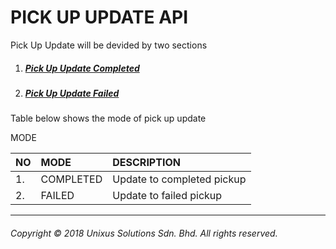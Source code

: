 # PICK UP UPDATE API

Pick Up Update will be devided by two sections

1. ##### [Pick Up Update Completed](pick-up-update/pick-up-update-completed.md)
2. ##### [Pick Up Update Failed](pick-up-update/pick-up-update-failed.md)

Table below shows the mode of pick up update

MODE

| NO | MODE | DESCRIPTION |
| :--- | :--- | :--- |
| 1. | COMPLETED | Update to completed pickup |
| 2. | FAILED | Update to failed pickup |

---

###### Copyright © 2018 Unixus Solutions Sdn. Bhd. All rights reserved.



